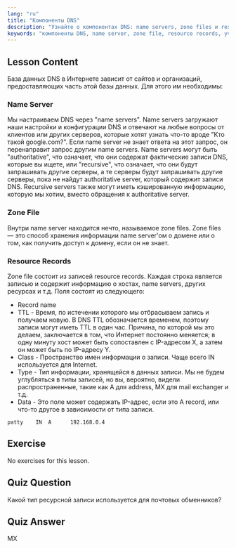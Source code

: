 ```yaml
---
lang: "ru"
title: "Компоненты DNS"
description: "Узнайте о компонентах DNS: name servers, zone files и resource records. Поймите, как работает DNS для начинающих. Начните свой путь в сетевых технологиях Linux!"
keywords: "компоненты DNS, name server, zone file, resource records, учебник по DNS, сетевые технологии Linux, руководство для начинающих"
---
```


## Lesson Content

База данных DNS в Интернете зависит от сайтов и организаций, предоставляющих часть этой базы данных. Для этого им необходимы:

### Name Server

Мы настраиваем DNS через "name servers". Name servers загружают наши настройки и конфигурации DNS и отвечают на любые вопросы от клиентов или других серверов, которые хотят узнать что-то вроде "Кто такой google.com?". Если name server не знает ответа на этот запрос, он перенаправит запрос другим name servers. Name servers могут быть "authoritative", что означает, что они содержат фактические записи DNS, которые вы ищете, или "recursive", что означает, что они будут запрашивать другие серверы, а те серверы будут запрашивать другие серверы, пока не найдут authoritative server, который содержит записи DNS. Recursive servers также могут иметь кэшированную информацию, которую мы хотим, вместо обращения к authoritative server.

### Zone File

Внутри name server находится нечто, называемое zone files. Zone files — это способ хранения информации name server'ом о домене или о том, как получить доступ к домену, если он не знает.

### Resource Records

Zone file состоит из записей resource records. Каждая строка является записью и содержит информацию о хостах, name servers, других ресурсах и т.д. Поля состоят из следующего:

- Record name
- TTL - Время, по истечении которого мы отбрасываем запись и получаем новую. В DNS TTL обозначается временем, поэтому записи могут иметь TTL в один час. Причина, по которой мы это делаем, заключается в том, что Интернет постоянно меняется; в одну минуту хост может быть сопоставлен с IP-адресом X, а затем он может быть по IP-адресу Y.
- Class - Пространство имен информации о записи. Чаще всего IN используется для Internet.
- Type - Тип информации, хранящейся в данных записи. Мы не будем углубляться в типы записей, но вы, вероятно, видели распространенные, такие как A для address, MX для mail exchanger и т.д.
- Data - Это поле может содержать IP-адрес, если это A record, или что-то другое в зависимости от типа записи.

```plaintext
patty    IN  A      192.168.0.4
```

## Exercise

No exercises for this lesson.

## Quiz Question

Какой тип ресурсной записи используется для почтовых обменников?

## Quiz Answer

MX
